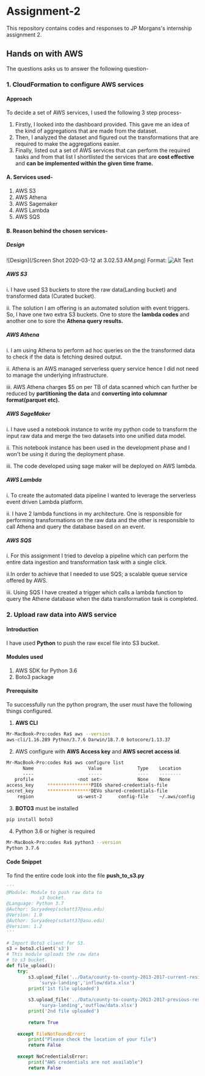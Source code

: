# Assignment-2

This repository contains codes and responses to JP Morgans's internship assignment 2.

## Hands on with AWS

The questions asks us to answer the following question-
### 1. CloudFormation to configure AWS services
#### Approach
To decide a set of AWS services, I used the following 3 step process-
1. Firstly, I looked into the dashboard provided. This gave me an idea of the kind of aggregations that are made from the dataset.
2. Then, I analyzed the dataset and figured out the transformations that are required to make the aggregations easier. 
3. Finally, listed out a set of AWS services that can perform the required tasks and from that list I shortlisted the services that are **cost effective** and **can be implemented within the given time frame.**
#### A. Services used-
1. AWS S3
2. AWS Athena
3. AWS Sagemaker
4. AWS Lambda
5. AWS SQS

#### B. Reason behind the chosen services-
##### Design
![Design](/Screen Shot 2020-03-12 at 3.02.53 AM.png)
Format: ![Alt Text](url)
##### AWS S3
i. I have used S3 buckets to store the raw data(Landing bucket) and transformed data (Curated bucket).

ii. The solution I am offering is an automated solution with event triggers. So, I have one two extra S3 buckets. One to store the **lambda codes** and another one to sore the **Athena query results.**

##### AWS Athena
i. I am using Athena to perform ad hoc queries on the the transformed data to check if the data is fetching desired output.

ii. Athena is an AWS managed serverless query service hence I did not need to manage the underlying infrastructure.

iii. AWS Athena charges $5 on per TB of data scanned which can further be reduced by **partitioning the data** and **converting into columnar format(parquet etc).**
##### AWS SageMaker
i. I have used a notebook instance to write my python code to transform the input raw data and merge the two datasets into one unified data model.

ii. This notebook instance has been used in the development phase and I won't be using it during the deployment phase.

iii. The code developed using sage maker will be deployed on AWS lambda.
##### AWS Lambda
i. To create the automated data pipeline I wanted to leverage the serverless event driven Lambda platform.

ii. I have 2 lambda functions in my architecture. One is responsible for performing transformations on the raw data and the other is responsible to call Athena and query the database based on an event.
##### AWS SQS
i. For this assignment I tried to develop a pipeline which can perform the entire data ingestion and transformation task with a single click.

ii.In order to achieve that I needed to use SQS; a scalable queue service offered by AWS. 

iii. Using SQS I have created a trigger which calls a lambda function to query the Athene database when the data transformation task is completed.

### 2. Upload raw data into AWS service
#### Introduction
I have used **Python** to push the raw excel file into S3 bucket.
#### Modules used
1. AWS SDK for Python 3.6
2. Boto3 package

#### Prerequisite
To successfully run the python program, the user must have the following things configured.
1. **AWS CLI**
```bash
Mr-MacBook-Pro:codes Ra$ aws --version
aws-cli/1.16.289 Python/3.7.6 Darwin/18.7.0 botocore/1.13.37
```
2. AWS configure with **AWS Access key** and **AWS secret access id**.
```bash
Mr-MacBook-Pro:codes Ra$ aws configure list
      Name                    Value             Type    Location
      ----                    -----             ----    --------
   profile                <not set>             None    None
access_key     ****************PIE6 shared-credentials-file    
secret_key     ****************DEVo shared-credentials-file    
    region                us-west-2      config-file    ~/.aws/config
```
3. **BOTO3** must be installed
```bash
pip install boto3
```
4. Python 3.6 or higher is required
```bash
Mr-MacBook-Pro:codes Ra$ python3 --version
Python 3.7.6
```
#### Code Snippet
To find the entire code look into the file **push_to_s3.py**
```python
'''
@Module: Module to push raw data to
			s3 bucket.
@Language: Python 3.7
@Author: Suryadeep(schatt37@asu.edu)
@Version: 1.0
@Author: Suryadeep(schatt37@asu.edu)
@Version: 1.2
'''

# Import Boto3 client for S3.
s3 = boto3.client('s3')
# This module uploads the raw data
# to s3 bucket.
def file_upload():
	try:
		s3.upload_file('../Data/county-to-county-2013-2017-current-residence-sort.xlsx', 
			'surya-landing','inflow/data.xlsx')
		print('1st file uploaded')
		
		s3.upload_file('../Data/county-to-county-2013-2017-previous-residence-sort.xlsx', 
			'surya-landing','outflow/data.xlsx')
		print('2nd file uploaded')
		
		return True
	
	except FileNotFoundError:
		print("Please check the location of your file")
		return False
	
	except NoCredentialsError:
		print("AWS credentials are not available")
		return False
```
